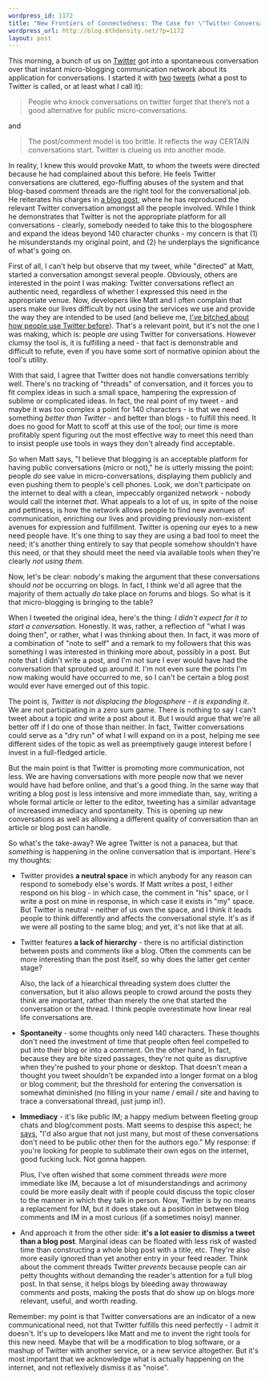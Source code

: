 ```yaml
--- 
wordpress_id: 1172
title: "New Frontiers of Connectedness: The Case for \"Twitter Conversations\""
wordpress_url: http://blog.6thdensity.net/?p=1172
layout: post
---
```

<p>This morning, a bunch of us on <a href="http://twitter.com">Twitter</a> got into a spontaneous conversation over that instant micro-blogging communication network about its application for conversations.  I started it with <a href="http://twitter.com/jeremy6d/status/1044994710">two</a> <a href="http://twitter.com/jeremy6d/status/1045220946">tweets</a> (what a post to Twitter is called, or at least what I call it):</p><blockquote><p>People who knock conversations on twitter forget that there’s not a good alternative for public micro-conversations.</p></blockquote><p>and</p><blockquote><p>The post/comment model is too brittle. It reflects the way CERTAIN conversations start. Twitter is clueing us into another mode.</p></blockquote><p>In reality, I knew this would provoke Matt, to whom the tweets were directed because he had complained about this before. He feels Twitter conversations are cluttered, ego-fluffing abuses of the system and that blog-based comment threads are the right tool for the conversational job. He reiterates his charges in <a href="http://mattwalters.net/2008/12/08/twitter-as-a-conversation-platform/">a blog post</a>, where he has reproduced the relevant Twitter conversation amongst all the people involved.  While I think he demonstrates that Twitter is not the appropriate platform for all conversations - clearly, somebody needed to take this to the blogosphere  and expand the ideas beyond 140 character chunks - my concern is that (1) he misunderstands my original point, and (2) he underplays the significance of what's going on.</p><p><!--more-->First of all, I can't help but observe that my tweet, while "directed" at Matt, started a conversation amongst several people.  Obviously, others are interested in the point I was making: Twitter conversations reflect an authentic need, regardless of whether I expressed this need in the appropriate venue.  Now, developers like Matt and I often complain that users make our lives difficult by not using the services we use and provide the way they are intended to be used (and believe me, <a href="http://twitter.com/jeremy6d/statuses/892546506">I've bitched about how people use Twitter before</a>).  That's a relevant point, but it's not the one I was making, which is: people <em>are</em> using Twitter for conversations.  However clumsy the tool is, it is fulfilling a need - that fact is demonstrable and difficult to refute, even if you have some sort of normative opinion about the tool's utility.</p><p>With that said, I agree that Twitter does not handle conversations terribly well.  There's no tracking of "threads" of conversation, and it forces you to fit complex ideas in such a small space, hampering the expression of sublime or complicated ideas.  In fact, the real point of my tweet - and maybe it was too complex a point for 140 characters - is that we need something <em>better than Twitter</em> - and better than blogs - to fulfill this need.  It does no good for Matt to scoff at this use of the tool; our time is more profitably spent figuring out the most effective way to meet this need than to insist people use tools in ways they don't already find acceptable.</p><p>So when Matt says, "I believe that blogging is an acceptable platform for having public conversations (micro or not)," he is utterly missing the point: people <em>do</em> see value in micro-conversations, displaying them publicly and even pushing them to people's cell phones.  Look, we don't participate on the internet to deal with a clean, impeccably organized network - nobody would call the internet <em>that</em>.  What appeals to a lot of us, in spite of the noise and pettiness, is how the network allows people to find new avenues of communication, enriching our lives and providing previously non-existent avenues for expression and fulfillment. Twitter is opening our eyes to a new need people have.  It's one thing to say they are using a bad tool to meet the need; it's another thing entirely to say that people somehow shouldn't have this need, or that they should meet the need via available tools when they're clearly <em>not using them</em>.</p><p>Now, let's be clear: nobody's making the argument that these conversations should <em>not</em> be occurring on blogs. In fact, I think we'd all agree that the majority of them actually <em>do</em> take place on forums and blogs. So what is it that micro-blogging is bringing to the table?</p><p>When I tweeted the original idea, here's the thing: <em>I didn't expect for it to start a conversation</em>.  Honestly.  It was, rather, a reflection of "what I was doing then", or rather, what I was thinking about then.  In fact, it was more of a combination of "note to self" and a remark to my followers that this was something I was interested in thinking more about, possibly in a post. But note that I didn't write a post, and I'm not sure I ever would have had the conversation that sprouted up around it. I'm not even sure the points I'm now making would have occurred to me, so I can't be certain a blog post would ever have emerged out of this topic.</p><p>The point is, <em>Twitter is not displacing the blogosphere - it is expanding it</em>.  We are not participating in a zero sum game.  There is nothing to say I can't tweet about a topic <em>and</em> write a post about it.  But I would argue that we're all better off if I do one of those than neither.  In fact, Twitter conversations could serve as a "dry run" of what I will expand on in a post, helping me see different sides of the topic as well as preemptively gauge interest before I invest in a full-fledged article.</p><p>But the main point is that Twitter is promoting more communication, not less.  We are having conversations with more people now that we never would have had before online, and that's a good thing. In the same way that writing a blog post is less intensive and more immediate than, say, writing a whole formal article or letter to the editor, tweeting has a similar advantage of increased immediacy and spontaneity.  This is opening up new conversations as well as allowing a different quality of conversation than an article or blog post can handle.</p><p>So what's the take-away?  We agree Twitter is not a panacea, but that <em>something</em> is happening in the online conversation that is important.  Here's my thoughts:</p><ul><li><p>Twitter provides <strong>a neutral space</strong> in which anybody for any reason can respond to somebody else's words.  If Matt writes a post, I either respond on his blog - in which case, the comment in "his" space, or I write a post on mine in response, in which case it exists in "my" space.  But Twitter is neutral - neither of us own the space, and I think it leads people to think differently and affects the conversational style.  It's as if we were all posting to the same blog; and yet, it's not like that at all.</p></li><li><p>Twitter features <strong>a lack of hierarchy</strong> - there is no artificial distinction between posts and comments like a blog.  Often the comments can be more interesting than the post itself, so why does the latter get center stage?</p><p>Also, the lack of a hiearchical threading system does clutter the conversation, but it also allows people to crowd around the posts they think are important, rather than merely the one that started the conversation or the thread.  I think people overestimate how linear real life conversations are.</li><li><strong>Spontaneity</strong> - some thoughts only need 140 characters.  These thoughts don't need the investment of time that people often feel compelled to put into their blog or into a comment.  On the other hand,   In fact, because they are bite sized passages, they're not quite as disruptive when they're pushed to your phone or desktop.  That doesn't mean a thought you tweet shouldn't be expanded into a longer format on a blog or blog comment; but the threshold for entering the conversation is somewhat diminished (no filling in your name / email / site and having to trace a conversational thread, just jump in!).</p></li><li><p><strong>Immediacy</strong> - it's like public IM; a happy medium between fleeting group chats and blog/comment posts. Matt seems to despise this aspect; he <a href="http://twitter.com/mwalters/status/1045229959">says</a>, "I'd also argue that not just many, but most of these conversations don't need to be public other then for the authors ego." My response: if you're looking for people to sublimate their own egos on the internet, good fucking luck.  Not gonna happen.</p><p>Plus, I've often wished that some comment threads <em>were</em> more immediate like IM, because a lot of misunderstandings and acrimony could be more easily dealt with if people could discuss the topic closer to the manner in which they talk in person. Now, Twitter is by no means a replacement for IM, but it does stake out a position in between blog comments and IM in a most curious (if a sometimes noisy) manner.</p></li><li><p>And approach it from the other side: <strong>it's a lot easier to dismiss a tweet than a blog post</strong>.  Marginal ideas can be floated with less risk of wasted time than constructing a whole blog post with a title, etc. They're also more easily ignored than yet another entry in your feed reader. Think about the comment threads Twitter <em>prevents</em> because people can air petty thoughts without demanding the reader's attention for a full blog post. In that sense, it helps blogs by bleeding away throwaway comments and posts, making the posts that do show up on blogs more relevant, useful, and worth reading.</p></li></ul><p>Remember: my point is that Twitter conversations are an indicator of a new communicational need, not that Twitter fulfills this need perfectly - I admit it doesn't.  It's up to developers like Matt and me to invent the right tools for this new need.  Maybe that will be a modification to blog software, or a mashup of Twitter with another service, or a new service altogether. But it's most important that we acknowledge what is actually happening on the internet, and not reflexively dismiss it as "noise".</p>
